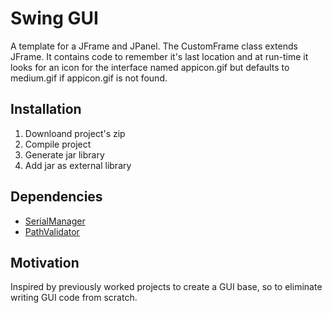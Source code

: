 # Swing GUI
A template for a JFrame and JPanel. The CustomFrame class extends JFrame. It contains code to remember it's last location and at run-time it looks for
an icon for the interface named appicon.gif but defaults to medium.gif if appicon.gif is not found.

<h2>Installation</h2>
<ol>
  <li>Downloand project's zip</li>
  <li>Compile project</li>
  <li>Generate jar library</li>
  <li>Add jar as external library</li>
</ol>

<h2>Dependencies</h2>
<ul>
  <li><a href="https://github.com/quauab/SerialManager">SerialManager</a></li>
  <li><a href="https://github.com/quauab/PathValidator">PathValidator</a></li>
</ul>

<h2>Motivation</h2>
Inspired by previously worked projects to create a GUI base, so to eliminate writing GUI code from scratch.
